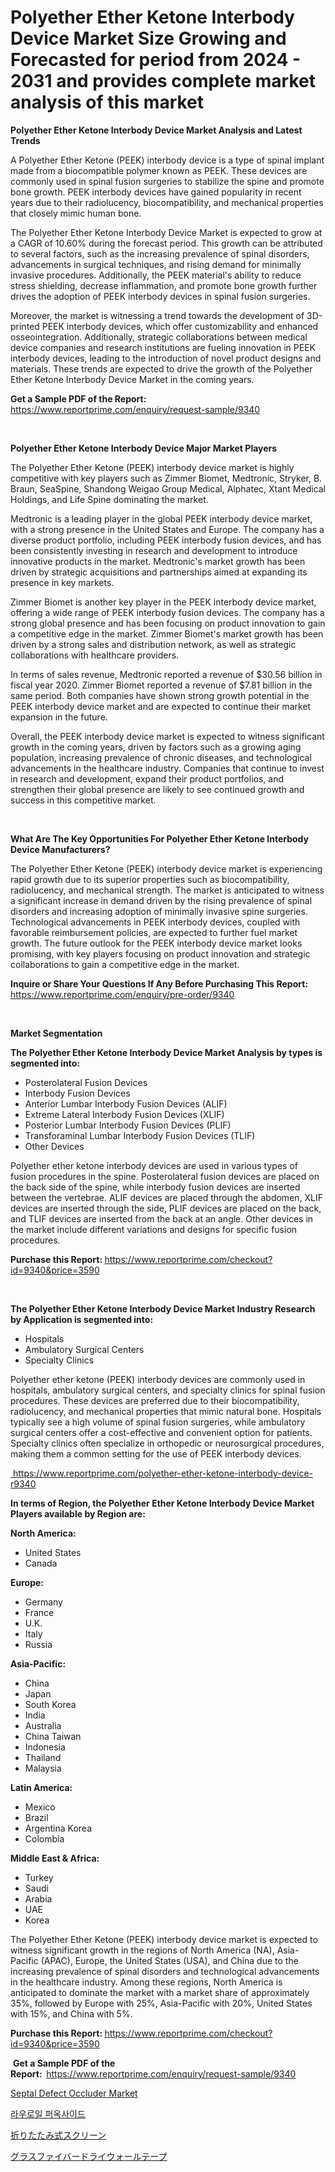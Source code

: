 <p><h1>Polyether Ether Ketone Interbody Device Market Size Growing and Forecasted for period from 2024 - 2031 and provides complete market analysis of this market</h1></p><p><strong>Polyether Ether Ketone Interbody Device Market Analysis and Latest Trends</strong></p>
<p><p>A Polyether Ether Ketone (PEEK) interbody device is a type of spinal implant made from a biocompatible polymer known as PEEK. These devices are commonly used in spinal fusion surgeries to stabilize the spine and promote bone growth. PEEK interbody devices have gained popularity in recent years due to their radiolucency, biocompatibility, and mechanical properties that closely mimic human bone.</p><p>The Polyether Ether Ketone Interbody Device Market is expected to grow at a CAGR of 10.60% during the forecast period. This growth can be attributed to several factors, such as the increasing prevalence of spinal disorders, advancements in surgical techniques, and rising demand for minimally invasive procedures. Additionally, the PEEK material's ability to reduce stress shielding, decrease inflammation, and promote bone growth further drives the adoption of PEEK interbody devices in spinal fusion surgeries.</p><p>Moreover, the market is witnessing a trend towards the development of 3D-printed PEEK interbody devices, which offer customizability and enhanced osseointegration. Additionally, strategic collaborations between medical device companies and research institutions are fueling innovation in PEEK interbody devices, leading to the introduction of novel product designs and materials. These trends are expected to drive the growth of the Polyether Ether Ketone Interbody Device Market in the coming years.</p></p>
<p><strong>Get a Sample PDF of the Report:&nbsp;</strong> <a href="https://www.reportprime.com/enquiry/request-sample/9340">https://www.reportprime.com/enquiry/request-sample/9340</a></p>
<p>&nbsp;</p>
<p><strong>Polyether Ether Ketone Interbody Device Major Market Players</strong></p>
<p><p>The Polyether Ether Ketone (PEEK) interbody device market is highly competitive with key players such as Zimmer Biomet, Medtronic, Stryker, B. Braun, SeaSpine, Shandong Weigao Group Medical, Alphatec, Xtant Medical Holdings, and Life Spine dominating the market. </p><p>Medtronic is a leading player in the global PEEK interbody device market, with a strong presence in the United States and Europe. The company has a diverse product portfolio, including PEEK interbody fusion devices, and has been consistently investing in research and development to introduce innovative products in the market. Medtronic's market growth has been driven by strategic acquisitions and partnerships aimed at expanding its presence in key markets.</p><p>Zimmer Biomet is another key player in the PEEK interbody device market, offering a wide range of PEEK interbody fusion devices. The company has a strong global presence and has been focusing on product innovation to gain a competitive edge in the market. Zimmer Biomet's market growth has been driven by a strong sales and distribution network, as well as strategic collaborations with healthcare providers.</p><p>In terms of sales revenue, Medtronic reported a revenue of $30.56 billion in fiscal year 2020. Zimmer Biomet reported a revenue of $7.81 billion in the same period. Both companies have shown strong growth potential in the PEEK interbody device market and are expected to continue their market expansion in the future.</p><p>Overall, the PEEK interbody device market is expected to witness significant growth in the coming years, driven by factors such as a growing aging population, increasing prevalence of chronic diseases, and technological advancements in the healthcare industry. Companies that continue to invest in research and development, expand their product portfolios, and strengthen their global presence are likely to see continued growth and success in this competitive market.</p></p>
<p>&nbsp;</p>
<p><strong>What Are The Key Opportunities For Polyether Ether Ketone Interbody Device Manufacturers?</strong></p>
<p><p>The Polyether Ether Ketone (PEEK) interbody device market is experiencing rapid growth due to its superior properties such as biocompatibility, radiolucency, and mechanical strength. The market is anticipated to witness a significant increase in demand driven by the rising prevalence of spinal disorders and increasing adoption of minimally invasive spine surgeries. Technological advancements in PEEK interbody devices, coupled with favorable reimbursement policies, are expected to further fuel market growth. The future outlook for the PEEK interbody device market looks promising, with key players focusing on product innovation and strategic collaborations to gain a competitive edge in the market.</p></p>
<p><strong>Inquire or Share Your Questions If Any Before Purchasing This Report:</strong> <a href="https://www.reportprime.com/enquiry/pre-order/9340">https://www.reportprime.com/enquiry/pre-order/9340</a></p>
<p>&nbsp;</p>
<p><strong>Market Segmentation</strong></p>
<p><strong>The Polyether Ether Ketone Interbody Device Market Analysis by types is segmented into:</strong></p>
<p><ul><li>Posterolateral Fusion Devices</li><li>Interbody Fusion Devices</li><li>Anterior Lumbar Interbody Fusion Devices (ALIF)</li><li>Extreme Lateral Interbody Fusion Devices (XLIF)</li><li>Posterior Lumbar Interbody Fusion Devices (PLIF)</li><li>Transforaminal Lumbar Interbody Fusion Devices (TLIF)</li><li>Other Devices</li></ul></p>
<p><p>Polyether ether ketone interbody devices are used in various types of fusion procedures in the spine. Posterolateral fusion devices are placed on the back side of the spine, while interbody fusion devices are inserted between the vertebrae. ALIF devices are placed through the abdomen, XLIF devices are inserted through the side, PLIF devices are placed on the back, and TLIF devices are inserted from the back at an angle. Other devices in the market include different variations and designs for specific fusion procedures.</p></p>
<p><strong>Purchase this Report:&nbsp;</strong><a href="https://www.reportprime.com/checkout?id=9340&price=3590">https://www.reportprime.com/checkout?id=9340&price=3590</a></p>
<p>&nbsp;</p>
<p><strong>The Polyether Ether Ketone Interbody Device Market Industry Research by Application is segmented into:</strong></p>
<p><ul><li>Hospitals</li><li>Ambulatory Surgical Centers</li><li>Specialty Clinics</li></ul></p>
<p><p>Polyether ether ketone (PEEK) interbody devices are commonly used in hospitals, ambulatory surgical centers, and specialty clinics for spinal fusion procedures. These devices are preferred due to their biocompatibility, radiolucency, and mechanical properties that mimic natural bone. Hospitals typically see a high volume of spinal fusion surgeries, while ambulatory surgical centers offer a cost-effective and convenient option for patients. Specialty clinics often specialize in orthopedic or neurosurgical procedures, making them a common setting for the use of PEEK interbody devices.</p></p>
<p><a href="https://www.reportprime.com/polyether-ether-ketone-interbody-device-r9340">&nbsp;https://www.reportprime.com/polyether-ether-ketone-interbody-device-r9340</a></p>
<p><strong>In terms of Region, the Polyether Ether Ketone Interbody Device Market Players available by Region are:</strong></p>
<p>
    <p> <strong> North America: </strong>
        <ul>
            <li>United States</li>
            <li>Canada</li>
        </ul>
        </p> 
    <p> <strong> Europe: </strong>
        <ul>
            <li>Germany</li>
            <li>France</li>
            <li>U.K.</li>
            <li>Italy</li>
            <li>Russia</li>
        </ul>
        </p> 
    <p> <strong> Asia-Pacific: </strong>
        <ul>
            <li>China</li>
            <li>Japan</li>
            <li>South Korea</li>
            <li>India</li>
            <li>Australia</li>
            <li>China Taiwan</li>
            <li>Indonesia</li>
            <li>Thailand</li>
            <li>Malaysia</li>
        </ul>
        </p> 
    <p> <strong> Latin America: </strong>
        <ul>
            <li>Mexico</li>
            <li>Brazil</li>
            <li>Argentina Korea</li>
            <li>Colombia</li>
        </ul>
        </p> 
    <p> <strong> Middle East & Africa: </strong>
        <ul>
            <li>Turkey</li>
            <li>Saudi</li>
            <li>Arabia</li>
            <li>UAE</li>
            <li>Korea</li>
        </ul>
    </p>
    </p>
<p><p>The Polyether Ether Ketone (PEEK) interbody device market is expected to witness significant growth in the regions of North America (NA), Asia-Pacific (APAC), Europe, the United States (USA), and China due to the increasing prevalence of spinal disorders and technological advancements in the healthcare industry. Among these regions, North America is anticipated to dominate the market with a market share of approximately 35%, followed by Europe with 25%, Asia-Pacific with 20%, United States with 15%, and China with 5%.</p></p>
<p><strong>Purchase this Report: </strong><a href="https://www.reportprime.com/checkout?id=9340&price=3590">https://www.reportprime.com/checkout?id=9340&price=3590</a></p>
<p>&nbsp;<strong>Get a Sample PDF of the Report:&nbsp;&nbsp;</strong><a href="https://www.reportprime.com/enquiry/request-sample/9340">https://www.reportprime.com/enquiry/request-sample/9340</a></p>
<p><strong></strong></p>
<p><p><a href="https://github.com/pizolina/Market-Research-Report-List-4/blob/main/septal-defect-occluder-market.md">Septal Defect Occluder Market</a></p><p><a href="https://github.com/hzumrdvas204296/Market-Research-Report-List-1/blob/main/576765821357.md">라우로일 퍼옥사이드</a></p><p><a href="https://medium.com/@brayanborer2023/%E6%8A%98%E3%82%8A%E3%81%9F%E3%81%9F%E3%81%BF%E5%BC%8F%E7%94%BB%E9%9D%A2%E5%B8%82%E5%A0%B4-%E7%AB%B6%E4%BA%89%E5%88%86%E6%9E%90-%E5%B8%82%E5%A0%B4%E5%8B%95%E5%90%91-2031%E5%B9%B4%E3%81%BE%E3%81%A7%E3%81%AE%E4%BA%88%E6%B8%AC-7a23b898a36c">折りたたみ式スクリーン</a></p><p><a href="https://medium.com/@nicosmitham2023/fiberglass-drywall%E3%83%86%E3%83%BC%E3%83%97%E5%B8%82%E5%A0%B4%E8%A6%8F%E6%A8%A1-%E5%B8%82%E5%A0%B4%E5%8B%95%E5%90%91%E3%81%A8%E5%B8%82%E5%A0%B4%E4%BA%88%E6%B8%AC-2024%E5%B9%B4%E3%81%8B%E3%82%892031%E5%B9%B4-084a6f44442c">グラスファイバードライウォールテープ</a></p></p>